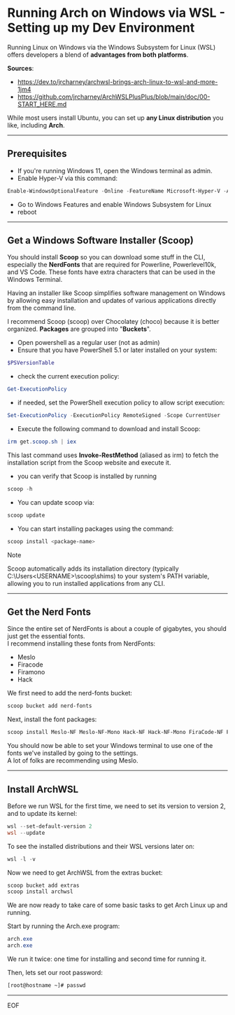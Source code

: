 # Running Arch on Windows via WSL - Setting up my Dev Environment  

Running Linux on Windows via the Windows Subsystem for Linux (WSL) offers developers a blend of **advantages from both platforms**.  

**Sources**:
- https://dev.to/jrcharney/archwsl-brings-arch-linux-to-wsl-and-more-1jm4
- https://github.com/jrcharney/ArchWSLPlusPlus/blob/main/doc/00-START_HERE.md

While most users install Ubuntu, you can set up **any Linux distribution** you like, including **Arch**.  

---

## Prerequisites

- If you're running Windows 11, open the Windows terminal as admin.
- Enable Hyper-V via this command:
```powershell
Enable-WindowsOptionalFeature -Online -FeatureName Microsoft-Hyper-V -All
```
- Go to Windows Features and enable Windows Subsystem for Linux
- reboot

---

## Get a Windows Software Installer (Scoop)

You should install **Scoop** so you can download some stuff in the CLI, especially the **NerdFonts** that are required for Powerline, Powerlevel10k, and VS Code. These fonts have extra characters that can be used in the Windows Terminal.  

Having an installer like Scoop simplifies software management on Windows by allowing easy installation and updates of various applications directly from the command line.

I recommend Scoop (scoop) over Chocolatey (choco) because it is better organized. **Packages** are grouped into "**Buckets**".  

- Open powershell as a regular user (not as admin)
- Ensure that you have PowerShell 5.1 or later installed on your system:
```powershell
$PSVersionTable
```
- check the current execution policy:
```powershell
Get-ExecutionPolicy
```
- if needed, set the PowerShell execution policy to allow script execution:
```powershell
Set-ExecutionPolicy -ExecutionPolicy RemoteSigned -Scope CurrentUser
```
- Execute the following command to download and install Scoop:
```powershell
irm get.scoop.sh | iex
```
This last command uses **Invoke-RestMethod** (aliased as irm) to fetch the installation script from the Scoop website and execute it.

- you can verify that Scoop is installed by running
```powershell
scoop -h
```
- You can update scoop via:
```powershell
scoop update
```
- You can start installing packages using the command:
```powershell
scoop install <package-name>
```

>[!note]
>Scoop automatically adds its installation directory (typically C:\Users\<USERNAME>\scoop\shims) to your system's PATH variable, allowing you to run installed applications from any CLI.

---

## Get the Nerd Fonts

Since the entire set of NerdFonts is about a couple of gigabytes, you should just get the essential fonts.  
I recommend installing these fonts from NerdFonts:
- Meslo
- Firacode
- Firamono
- Hack

We first need to add the nerd-fonts bucket:  
```powershell
scoop bucket add nerd-fonts
```

Next, install the font packages:  
```powershell
scoop install Meslo-NF Meslo-NF-Mono Hack-NF Hack-NF-Mono FiraCode-NF FiraCode-NF-Mono FiraMono-NF FiraMono-NF-Mono
```  

You should now be able to set your Windows terminal to use one of the fonts we've installed by going to the settings.  
A lot of folks are recommending using Meslo.

---

## Install ArchWSL

Before we run WSL for the first time, we need to set its version to version 2, and to update its kernel:
```powershell
wsl --set-default-version 2
wsl --update
```

To see the installed distributions and their WSL versions later on:
```powershell
wsl -l -v
```

Now we need to get ArchWSL from the extras bucket:
```powershell
scoop bucket add extras
scoop install archwsl
```

We are now ready to take care of some basic tasks to get Arch Linux up and running.

Start by running the Arch.exe program:
```powershell
arch.exe
arch.exe
```
We run it twice: one time for installing and second time for running it.

Then, lets set our root password:
```bash
[root@hostname ~]# passwd
```



---
EOF
